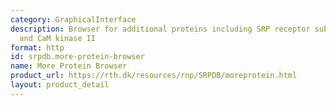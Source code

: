 ```yaml
---
category: GraphicalInterface
description: Browser for additional proteins including SRP receptor subunits, Flhf,
  and CaM kinase II
format: http
id: srpdb.more-protein-browser
name: More Protein Browser
product_url: https://rth.dk/resources/rnp/SRPDB/moreprotein.html
layout: product_detail
---
```

